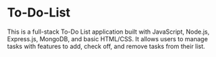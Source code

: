 # To-Do-List
This is a full-stack To-Do List application built with JavaScript, Node.js, Express.js, MongoDB, and basic HTML/CSS. It allows users to manage tasks with features to add, check off, and remove tasks from their list.
